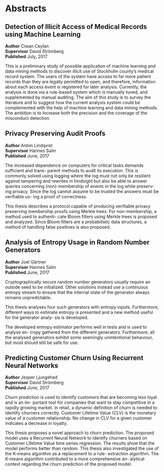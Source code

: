 # Abstracts

## Detection of Illicit Access of Medical Records using Machine Learning
**Author** Ciwan Ceylan  
**Supervisor** David Strömberg  
**Published**  July, 2017

This is a preliminary study of possible application of machine learning and data mining methods to discover illicit use of Stockholm county’s medical record system. The users of the system have access to far more patient records than they are legally permitted to open, and therefore, information about each access event is registered for later analysis. Currently, the analysis is done via a rule-based system which is manually tuned, and supplemented by manual auditing. The aim of this study is to survey the literature and to suggest how the current analysis system could be complemented with the help of machine learning and data mining methods. The ambition is to increase both the precision and the coverage of the misconduct detection.

## Privacy Preserving Audit Proofs
**Author** Anton Lindqvist  
**Supervisor** Hannes Salin  
**Published**  June, 2017

The increased dependence on computers for critical tasks demands sufficient and trans- parent methods to audit its execution. This is commonly solved using logging where the log must not only be resilient against tampering and rewrites in hindsight but also be able to answer queries concerning (non)-membership of events in the log while preserv- ing privacy. Since the log cannot assume to be trusted the answers must be verifiable us- ing a proof of correctness.This thesis describes a protocol capable of producing verifiable privacy preserving membership proofs using Merkle trees. For non-membership, a method used to authenti- cate Bloom filters using Merkle trees is proposed and analyzed. Since Bloom filters are a probabilistic data structures, a method of handling false positives is also proposed.

## Analysis of Entropy Usage in Random Number Generators
**Author** Joel Gärtner  
**Supervisor** Hannes Salin  
**Published**  June, 2017


Cryptographically secure random number generators usually require an outside seed to be initialized. Other solutions instead use a continuous entropy stream to ensure that the internal state of the generator always remains unpredictable.
This thesis analyses four such generators with entropy inputs. Furthermore, different ways to estimate entropy is presented and a new method useful for the generator analy- sis is developed.The developed entropy estimator performs well in tests and is used to analyse en- tropy gathered from the different generators. Furthermore, all the analysed generators exhibit some seemingly unintentional behaviour, but most should still be safe for use.

## Predicting Customer Churn Using Recurrent Neural Networks
**Author** Jesper Ljungehed  
**Supervisor** David Strömberg  
**Published**  June, 2017


Churn prediction is used to identify customers that are becoming less loyal and is an im- portant tool for companies that want to stay competitive in a rapidly growing market. In retail, a dynamic definition of churn is needed to identify churners correctly. Customer Lifetime Value (CLV) is the monetary value of a customer relationship. No change in CLV for a given customer indicates a decrease in loyalty.
This thesis proposes a novel approach to churn prediction. The proposed model uses a Recurrent Neural Network to identify churners based on Customer Lifetime Value time series regression. The results show that the model performs better than random. This thesis also investigated the use of the K-means algorithm as a replacement to a rule- extraction algorithm. The K-means algorithm contributed to a more comprehensive an- alytical context regarding the churn prediction of the proposed model.
